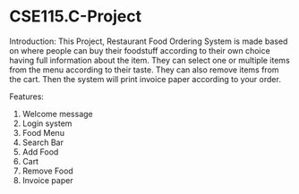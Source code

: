 # CSE115.C-Project
Introduction:
This Project, Restaurant Food Ordering System is made based on where people can buy their foodstuff according to their own choice having full information about the item. They can select one or multiple items from the menu according to their taste. They can also remove items from the cart. Then the system will print invoice paper according to your order. 

Features:
1.  Welcome message
2.	Login system
3.	Food Menu
4. 	Search Bar
5.	Add Food
6. 	Cart
7.	Remove Food
8.	Invoice paper
